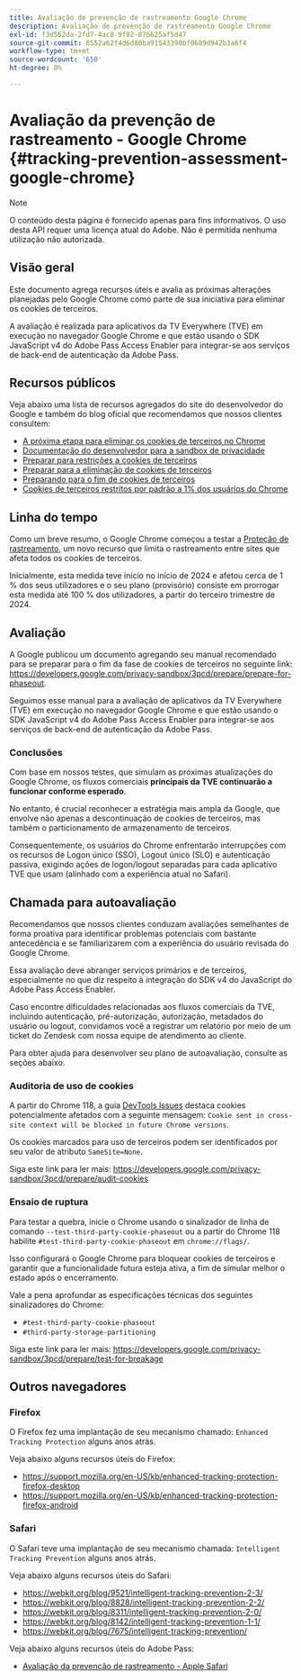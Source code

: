 ```yaml
---
title: Avaliação de prevenção de rastreamento Google Chrome
description: Avaliação de prevenção de rastreamento Google Chrome
exl-id: f3d552da-2fd7-4ac8-9f82-876625af5d47
source-git-commit: 8552a62f4d6d80ba91543390bf0689d942b3a6f4
workflow-type: tm+mt
source-wordcount: '650'
ht-degree: 0%

---
```


# Avaliação da prevenção de rastreamento - Google Chrome {#tracking-prevention-assessment-google-chrome}

>[!NOTE]
>
>O conteúdo desta página é fornecido apenas para fins informativos. O uso desta API requer uma licença atual do Adobe. Não é permitida nenhuma utilização não autorizada.

## Visão geral

Este documento agrega recursos úteis e avalia as próximas alterações planejadas pelo Google Chrome como parte de sua iniciativa para eliminar os cookies de terceiros.

A avaliação é realizada para aplicativos da TV Everywhere (TVE) em execução no navegador Google Chrome e que estão usando o SDK JavaScript v4 do Adobe Pass Access Enabler para integrar-se aos serviços de back-end de autenticação da Adobe Pass.

## Recursos públicos

Veja abaixo uma lista de recursos agregados do site do desenvolvedor do Google e também do blog oficial que recomendamos que nossos clientes consultem:

* [A próxima etapa para eliminar os cookies de terceiros no Chrome](https://blog.google/products/chrome/privacy-sandbox-tracking-protection/)
* [Documentação do desenvolvedor para a sandbox de privacidade](https://developers.google.com/privacy-sandbox)
* [Preparar para restrições a cookies de terceiros](https://developers.google.com/privacy-sandbox/3pcd)
* [Preparar para a eliminação de cookies de terceiros](https://developers.google.com/privacy-sandbox/3pcd/prepare/prepare-for-phaseout)
* [Preparando para o fim de cookies de terceiros](https://developers.google.com/privacy-sandbox/blog/cookie-countdown-2023oct)
* [Cookies de terceiros restritos por padrão a 1% dos usuários do Chrome](https://developers.google.com/privacy-sandbox/blog/cookie-countdown-2024jan)

## Linha do tempo

Como um breve resumo, o Google Chrome começou a testar a [Proteção de rastreamento](https://privacysandbox.com/), um novo recurso que limita o rastreamento entre sites que afeta todos os cookies de terceiros.

Inicialmente, esta medida teve início no início de 2024 e afetou cerca de 1 % dos seus utilizadores e o seu plano (provisório) consiste em prorrogar esta medida até 100 % dos utilizadores, a partir do terceiro trimestre de 2024.

## Avaliação

A Google publicou um documento agregando seu manual recomendado para se preparar para o fim da fase de cookies de terceiros no seguinte link: https://developers.google.com/privacy-sandbox/3pcd/prepare/prepare-for-phaseout.

Seguimos esse manual para a avaliação de aplicativos da TV Everywhere (TVE) em execução no navegador Google Chrome e que estão usando o SDK JavaScript v4 do Adobe Pass Access Enabler para integrar-se aos serviços de back-end de autenticação da Adobe Pass.

### Conclusões

Com base em nossos testes, que simulam as próximas atualizações do Google Chrome, os fluxos comerciais **principais da TVE continuarão a funcionar conforme esperado**.

No entanto, é crucial reconhecer a estratégia mais ampla da Google, que envolve não apenas a descontinuação de cookies de terceiros, mas também o particionamento de armazenamento de terceiros.

Consequentemente, os usuários do Chrome enfrentarão interrupções com os recursos de Logon único (SSO), Logout único (SLO) e autenticação passiva, exigindo ações de logon/logout separadas para cada aplicativo TVE que usam (alinhado com a experiência atual no Safari).

## Chamada para autoavaliação

Recomendamos que nossos clientes conduzam avaliações semelhantes de forma proativa para identificar problemas potenciais com bastante antecedência e se familiarizarem com a experiência do usuário revisada do Google Chrome.

Essa avaliação deve abranger serviços primários e de terceiros, especialmente no que diz respeito à integração do SDK v4 do JavaScript do Adobe Pass Access Enabler.

Caso encontre dificuldades relacionadas aos fluxos comerciais da TVE, incluindo autenticação, pré-autorização, autorização, metadados do usuário ou logout, convidamos você a registrar um relatório por meio de um ticket do Zendesk com nossa equipe de atendimento ao cliente.

Para obter ajuda para desenvolver seu plano de autoavaliação, consulte as seções abaixo.

### Auditoria de uso de cookies

A partir do Chrome 118, a guia [DevTools Issues](https://developer.chrome.com/docs/devtools/issues/) destaca cookies potencialmente afetados com a seguinte mensagem: `Cookie sent in cross-site context will be blocked in future Chrome versions`.

Os cookies marcados para uso de terceiros podem ser identificados por seu valor de atributo `SameSite=None`.

Siga este link para ler mais: https://developers.google.com/privacy-sandbox/3pcd/prepare/audit-cookies

### Ensaio de ruptura

Para testar a quebra, inicie o Chrome usando o sinalizador de linha de comando `--test-third-party-cookie-phaseout` ou a partir do Chrome 118 habilite `#test-third-party-cookie-phaseout` em `chrome://flags/`.

Isso configurará o Google Chrome para bloquear cookies de terceiros e garantir que a funcionalidade futura esteja ativa, a fim de simular melhor o estado após o encerramento.

Vale a pena aprofundar as especificações técnicas dos seguintes sinalizadores do Chrome:

* `#test-third-party-cookie-phaseout`
* `#third-party-storage-partitioning`

Siga este link para ler mais: https://developers.google.com/privacy-sandbox/3pcd/prepare/test-for-breakage

## Outros navegadores

### Firefox

O Firefox fez uma implantação de seu mecanismo chamado: `Enhanced Tracking Protection` alguns anos atrás.

Veja abaixo alguns recursos úteis do Firefox:

* https://support.mozilla.org/en-US/kb/enhanced-tracking-protection-firefox-desktop
* https://support.mozilla.org/en-US/kb/enhanced-tracking-protection-firefox-android

### Safari

O Safari teve uma implantação de seu mecanismo chamada: `Intelligent Tracking Prevention` alguns anos atrás.

Veja abaixo alguns recursos úteis do Safari:

* https://webkit.org/blog/9521/intelligent-tracking-prevention-2-3/
* https://webkit.org/blog/8828/intelligent-tracking-prevention-2-2/
* https://webkit.org/blog/8311/intelligent-tracking-prevention-2-0/
* https://webkit.org/blog/8142/intelligent-tracking-prevention-1-1/
* https://webkit.org/blog/7675/intelligent-tracking-prevention/

Veja abaixo alguns recursos úteis do Adobe Pass:

* [Avaliação da prevenção de rastreamento - Apple Safari](tracking-prevention-assessment-apple-safari.md)
